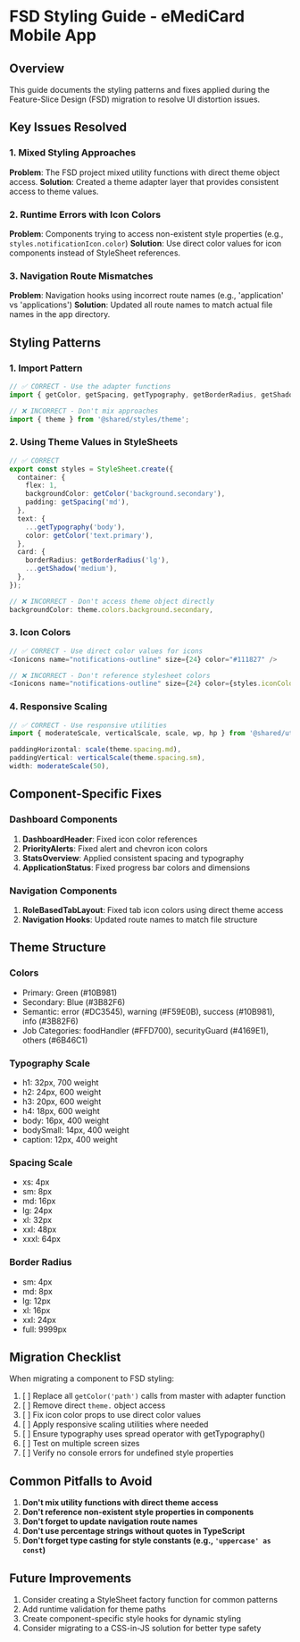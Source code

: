# FSD Styling Guide - eMediCard Mobile App

## Overview
This guide documents the styling patterns and fixes applied during the Feature-Slice Design (FSD) migration to resolve UI distortion issues.

## Key Issues Resolved

### 1. Mixed Styling Approaches
**Problem**: The FSD project mixed utility functions with direct theme object access.
**Solution**: Created a theme adapter layer that provides consistent access to theme values.

### 2. Runtime Errors with Icon Colors
**Problem**: Components trying to access non-existent style properties (e.g., `styles.notificationIcon.color`)
**Solution**: Use direct color values for icon components instead of StyleSheet references.

### 3. Navigation Route Mismatches
**Problem**: Navigation hooks using incorrect route names (e.g., 'application' vs 'applications')
**Solution**: Updated all route names to match actual file names in the app directory.

## Styling Patterns

### 1. Import Pattern
```typescript
// ✅ CORRECT - Use the adapter functions
import { getColor, getSpacing, getTypography, getBorderRadius, getShadow } from '@shared/styles/theme';

// ❌ INCORRECT - Don't mix approaches
import { theme } from '@shared/styles/theme';
```

### 2. Using Theme Values in StyleSheets
```typescript
// ✅ CORRECT
export const styles = StyleSheet.create({
  container: {
    flex: 1,
    backgroundColor: getColor('background.secondary'),
    padding: getSpacing('md'),
  },
  text: {
    ...getTypography('body'),
    color: getColor('text.primary'),
  },
  card: {
    borderRadius: getBorderRadius('lg'),
    ...getShadow('medium'),
  },
});

// ❌ INCORRECT - Don't access theme object directly
backgroundColor: theme.colors.background.secondary,
```

### 3. Icon Colors
```typescript
// ✅ CORRECT - Use direct color values for icons
<Ionicons name="notifications-outline" size={24} color="#111827" />

// ❌ INCORRECT - Don't reference stylesheet colors
<Ionicons name="notifications-outline" size={24} color={styles.iconColor.color} />
```

### 4. Responsive Scaling
```typescript
// ✅ CORRECT - Use responsive utilities
import { moderateScale, verticalScale, scale, wp, hp } from '@shared/utils/responsive';

paddingHorizontal: scale(theme.spacing.md),
paddingVertical: verticalScale(theme.spacing.sm),
width: moderateScale(50),
```

## Component-Specific Fixes

### Dashboard Components
1. **DashboardHeader**: Fixed icon color references
2. **PriorityAlerts**: Fixed alert and chevron icon colors
3. **StatsOverview**: Applied consistent spacing and typography
4. **ApplicationStatus**: Fixed progress bar colors and dimensions

### Navigation Components
1. **RoleBasedTabLayout**: Fixed tab icon colors using direct theme access
2. **Navigation Hooks**: Updated route names to match file structure

## Theme Structure

### Colors
- Primary: Green (#10B981)
- Secondary: Blue (#3B82F6)  
- Semantic: error (#DC3545), warning (#F59E0B), success (#10B981), info (#3B82F6)
- Job Categories: foodHandler (#FFD700), securityGuard (#4169E1), others (#6B46C1)

### Typography Scale
- h1: 32px, 700 weight
- h2: 24px, 600 weight
- h3: 20px, 600 weight
- h4: 18px, 600 weight
- body: 16px, 400 weight
- bodySmall: 14px, 400 weight
- caption: 12px, 400 weight

### Spacing Scale
- xs: 4px
- sm: 8px
- md: 16px
- lg: 24px
- xl: 32px
- xxl: 48px
- xxxl: 64px

### Border Radius
- sm: 4px
- md: 8px
- lg: 12px
- xl: 16px
- xxl: 24px
- full: 9999px

## Migration Checklist

When migrating a component to FSD styling:

1. [ ] Replace all `getColor('path')` calls from master with adapter function
2. [ ] Remove direct `theme.` object access
3. [ ] Fix icon color props to use direct color values
4. [ ] Apply responsive scaling utilities where needed
5. [ ] Ensure typography uses spread operator with getTypography()
6. [ ] Test on multiple screen sizes
7. [ ] Verify no console errors for undefined style properties

## Common Pitfalls to Avoid

1. **Don't mix utility functions with direct theme access**
2. **Don't reference non-existent style properties in components**
3. **Don't forget to update navigation route names**
4. **Don't use percentage strings without quotes in TypeScript**
5. **Don't forget type casting for style constants (e.g., `'uppercase' as const`)**

## Future Improvements

1. Consider creating a StyleSheet factory function for common patterns
2. Add runtime validation for theme paths
3. Create component-specific style hooks for dynamic styling
4. Consider migrating to a CSS-in-JS solution for better type safety
